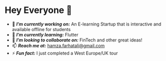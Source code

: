 # Hey Everyone 👋
 - 🔭 ***I’m currently working on:*** An E-learning Startup that is interactive and available offline for students  
 - 🌱 ***I’m currently learning:*** Flutter 
 - 👯 ***I’m looking to collaborate on:*** FinTech and other great ideas!
 - 📫 ***Reach me at:*** hamza.farhatali@gmail.com
 - ⚡ ***Fun fact:*** I just completed a West Europe/UK tour
